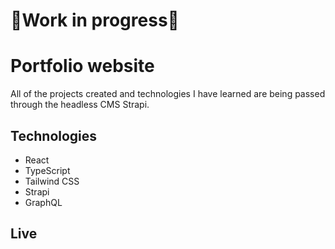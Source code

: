# 🚧Work in progress🚧

# Portfolio website

All of the projects created and technologies I have learned are being passed through the headless CMS Strapi.

## Technologies

- React
- TypeScript
- Tailwind CSS
- Strapi
- GraphQL

## Live
